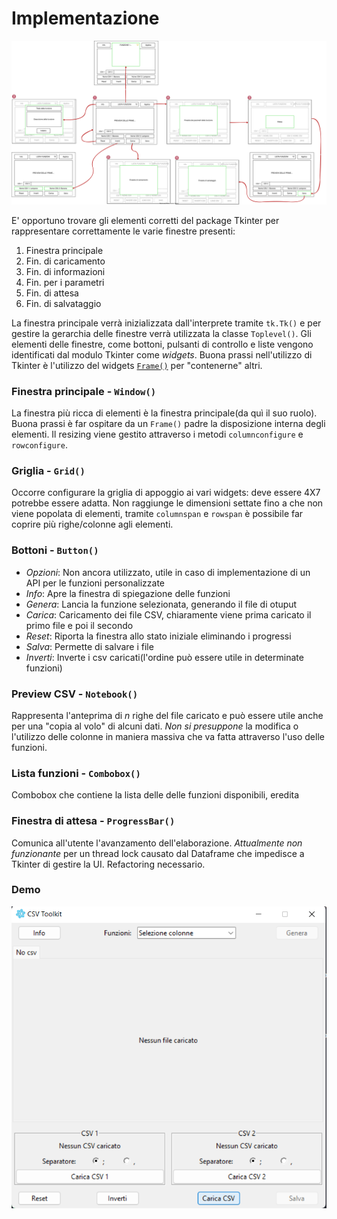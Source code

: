 # Implementazione

![wireframe](./wireframing/wireframing.svg)

E' opportuno trovare gli elementi corretti del package Tkinter per rappresentare correttamente le varie finestre presenti:

1. Finestra principale
2. Fin. di caricamento
3. Fin. di informazioni
4. Fin. per i parametri
5. Fin. di attesa
6. Fin. di salvataggio

La finestra principale verrà inizializzata dall'interprete tramite `tk.Tk()` e per gestire la gerarchia delle finestre verrà utilizzata la classe `Toplevel()`. Gli elementi delle finestre, come bottoni, pulsanti di controllo e liste vengono identificati dal modulo Tkinter come *widgets*. Buona prassi nell'utilizzo di Tkinter è l'utilizzo del widgets [`Frame()`](http://tkdocs.com/widgets/frame.html) per "contenerne" altri.

### Finestra principale - `Window()`

La finestra più ricca di elementi è la finestra principale(da quì il suo ruolo). Buona prassi è far ospitare da un `Frame()` padre la disposizione interna degli elementi. Il resizing viene gestito attraverso i metodi `columnconfigure` e `rowconfigure`.

### Griglia - `Grid()`

Occorre configurare la griglia di appoggio ai vari widgets: deve essere 4X7 potrebbe essere adatta. Non raggiunge le dimensioni settate fino a che non viene popolata di elementi, tramite `columnspan` e `rowspan` è possibile far coprire più righe/colonne agli elementi.

### Bottoni - `Button()`

- *Opzioni*: Non ancora utilizzato, utile in caso di implementazione di un API per le funzioni personalizzate
- *Info*: Apre la finestra di spiegazione delle funzioni
- *Genera*: Lancia la funzione selezionata, generando il file di otuput
- *Carica*: Caricamento dei file CSV, chiaramente viene prima caricato il primo file e poi il secondo
- *Reset*: Riporta la finestra allo stato iniziale eliminando i progressi
- *Salva*: Permette di salvare i file
- *Inverti*: Inverte i csv caricati(l'ordine può essere utile in determinate funzioni)

### Preview CSV - `Notebook()`

Rappresenta l'anteprima di *n* righe del file caricato e può essere utile anche per una "copia al volo" di alcuni dati. *Non si presuppone* la modifica o l'utilizzo delle colonne in maniera massiva che va fatta attraverso l'uso delle funzioni.

### Lista funzioni - `Combobox()`

Combobox che contiene la lista delle delle funzioni disponibili, eredita 

### Finestra di attesa - `ProgressBar()`

Comunica all'utente l'avanzamento dell'elaborazione. *Attualmente non funzionante* per un thread lock causato dal Dataframe che impedisce a Tkinter di gestire la UI. Refactoring necessario.

### Demo
[![Video demo](video/thumbnail.png)](video/demo.mp4)

